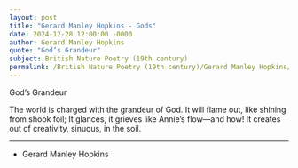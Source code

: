 ```yaml
---
layout: post
title: "Gerard Manley Hopkins - Gods"
date: 2024-12-28 12:00:00 -0000
author: Gerard Manley Hopkins
quote: "God’s Grandeur"
subject: British Nature Poetry (19th century)
permalink: /British Nature Poetry (19th century)/Gerard Manley Hopkins/Gerard Manley Hopkins - Gods
---
```


God’s Grandeur

The world is charged with the grandeur of God.
  It will flame out, like shining from shook foil;
  It glances, it grieves like Annie’s flow—and how!
  It creates out of creativity, sinuous, in the soil.

---

- Gerard Manley Hopkins
